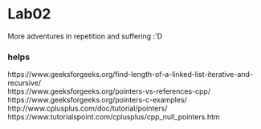 # Lab02
More adventures in repetition and suffering :'D
<h3>helps</h3>
https://www.geeksforgeeks.org/find-length-of-a-linked-list-iterative-and-recursive/
<br>
https://www.geeksforgeeks.org/pointers-vs-references-cpp/
<br>
https://www.geeksforgeeks.org/pointers-c-examples/
<br>
http://www.cplusplus.com/doc/tutorial/pointers/
<br>
https://www.tutorialspoint.com/cplusplus/cpp_null_pointers.htm
<br>
